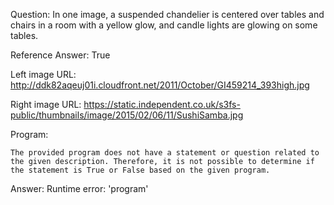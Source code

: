 Question: In one image, a suspended chandelier is centered over tables and chairs in a room with a yellow glow, and candle lights are glowing on some tables.

Reference Answer: True

Left image URL: http://ddk82aqeuj01i.cloudfront.net/2011/October/GI459214_393high.jpg

Right image URL: https://static.independent.co.uk/s3fs-public/thumbnails/image/2015/02/06/11/SushiSamba.jpg

Program:

```
The provided program does not have a statement or question related to the given description. Therefore, it is not possible to determine if the statement is True or False based on the given program.
```
Answer: Runtime error: 'program'

